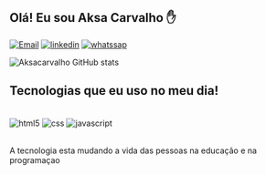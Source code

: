## Olá! Eu sou Aksa Carvalho ✋

[![Email](https://img.shields.io/badge/Gmail-D14836?style=for-the-badge&logo=gmail&logoColor=white)](https://aksacarvalho43416@gmail.com) [![linkedin](https://img.shields.io/badge/LinkedIn-0077B5?style=for-the-badge&logo=linkedin&logoColor=white)](https://https://aksa-carvalho) [![whatssap](https://img.shields.io/badge/WhatsApp-25D366?style=for-the-badge&logo=whatsapp&logoColor=white)](11957051582)

![Aksacarvalho GitHub stats](https://github-readme-stats.vercel.app/api?username=aksacarvalho&show_icons=true&theme=dracula) 

## Tecnologias que eu uso no meu dia!

<div style="display:inline_block"><br/>
<img align="center"alt="html5"src="https://img.shields.io/badge/HTML5-E34F26?style=for-the-badge&logo=html5&logoColor=white"/>
  <img align="center"alt="css"src="https://img.shields.io/badge/CSS-239120?&style=for-the-badge&logo=css3&logoColor=white"/>
  <img align="center"alt="javascript"src="https://img.shields.io/badge/JavaScript-F7DF1E?style=for-the-badge&logo=javascript&logoColor=black"/>
</div><br>

A tecnologia esta mudando a vida das pessoas na educação e na programaçao

